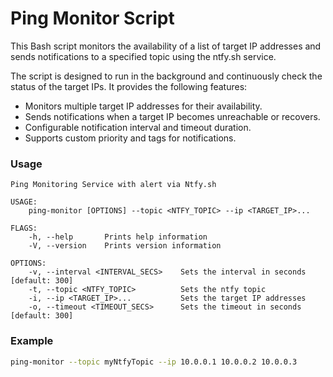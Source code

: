 # Ping Monitor Script

This Bash script monitors the availability of a list of target IP addresses and sends notifications to a specified topic using the ntfy.sh service.

The script is designed to run in the background and continuously check the status of the target IPs. It provides the following features:

- Monitors multiple target IP addresses for their availability.
- Sends notifications when a target IP becomes unreachable or recovers.
- Configurable notification interval and timeout duration.
- Supports custom priority and tags for notifications.

### Usage

```
Ping Monitoring Service with alert via Ntfy.sh

USAGE:
    ping-monitor [OPTIONS] --topic <NTFY_TOPIC> --ip <TARGET_IP>...

FLAGS:
    -h, --help       Prints help information
    -V, --version    Prints version information

OPTIONS:
    -v, --interval <INTERVAL_SECS>    Sets the interval in seconds [default: 300]
    -t, --topic <NTFY_TOPIC>          Sets the ntfy topic
    -i, --ip <TARGET_IP>...           Sets the target IP addresses
    -o, --timeout <TIMEOUT_SECS>      Sets the timeout in seconds [default: 300]
```

### Example

```bash
ping-monitor --topic myNtfyTopic --ip 10.0.0.1 10.0.0.2 10.0.0.3
```
